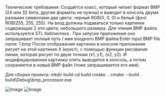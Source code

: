 Технические требования:
Создаётся класс, который читает формат BMP (24 или 32 бита, другие форматы не нужны) и
выводит в консоль двумя разными символами два цвета: черный RGB(0, 0, 0) и белый (фон)
RGB(255, 255, 255). На вход должны подаваться только картинки содержащие 2 эти цвета,
небольшого размера. Для чтения BMP файла используется STL библиотека <fstream>. При запуске
приложения оно запрашивает полный путь / имя входного BMP файла:Enter input BMP file name: 1.bmp
После отображения картинки в консоли приложение рисует на этой картинке Х (крест), с
помощью функции рисования линии, которая рисует по двум точкам (x1, y1), (x2, y2). И
модифицированная картинка опять выводится в консоль, а потом сохраняется в новый BMP файл
(тоже запрашивается его имя).

Для сборки проекта:
mkdir build
cd build
cmake ..
cmake --build .
build\Debug\bmp_processor.exe



![Image](https://github.com/user-attachments/assets/c68fa8b1-3113-47e2-b858-9f987df6ac2e)
![Image](https://github.com/user-attachments/assets/0148e137-7b41-4750-af11-443b7ae181d7)
